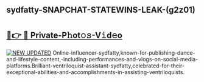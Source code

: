 ## sydfatty-SNAPCHAT-STATEWINS-LEAK-(g2z01)


# <h2><a href="https://mediaupload.pro?-20M">🔗👉 🔴 Private-P𝚑ot𝚘𝚜-V𝚒d𝚎o</a></h2>

[![NEW UPDATED](https://i.imgur.com/0qMVB7G.gif)](https://mediaupload.pro?-20M)
Online-influencer-sydfatty,known-for-publishing-dance-and-lifestyle-content,-including-performances-and-vlogs-on-social-media-platforms.Brilliant-ventriloquist-assistant-sydfatty,celebrated-for-their-exceptional-abilities-and-accomplishments-in-assisting-ventriloquists.  
